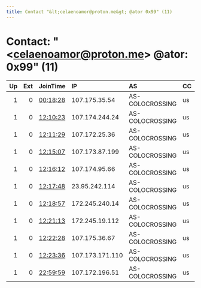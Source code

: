 ```yaml
---
title: Contact "&lt;celaenoamor@proton.me&gt; @ator 0x99" (11)
---
```


# Contact: "&lt;celaenoamor@proton.me&gt; @ator: 0x99" (11)

|   Up |   Ext | JoinTime                                                                                              | IP              | AS              | CC   |   ORp |   Dirp | OS    | Version   | Nickname   |   eFamMembers |
|-----:|------:|:------------------------------------------------------------------------------------------------------|:----------------|:----------------|:-----|------:|-------:|:------|:----------|:-----------|--------------:|
|    1 |     0 | [00:18:28](https://nusenu.github.io/OrNetStats/w/relay/A9BC2BA2BBB4A2706D8A61CE2E01B6321B710181.html) | 107.175.35.54   | AS-COLOCROSSING | us   |   443 |      0 | Linux | 0.4.7.13  | voxpopuli  |            11 |
|    1 |     0 | [12:10:23](https://nusenu.github.io/OrNetStats/w/relay/08454865528EAB61B4FF5602D6A73DFBBCCE626A.html) | 107.174.244.24  | AS-COLOCROSSING | us   |   443 |      0 | Linux | 0.4.7.13  | voxpopuli  |            11 |
|    1 |     0 | [12:11:29](https://nusenu.github.io/OrNetStats/w/relay/EE18EECFABB45EB80C5DDAA4A7C7D4FE678F8A98.html) | 107.172.25.36   | AS-COLOCROSSING | us   |   443 |      0 | Linux | 0.4.7.13  | voxpopuli  |            11 |
|    1 |     0 | [12:15:07](https://nusenu.github.io/OrNetStats/w/relay/15A0BC4E8E127B11363CF5188BE937A5AD7C81DD.html) | 107.173.87.199  | AS-COLOCROSSING | us   |   443 |      0 | Linux | 0.4.7.13  | voxpopuli  |            11 |
|    1 |     0 | [12:16:12](https://nusenu.github.io/OrNetStats/w/relay/238299F4A89A29E132EAC0D4C65D532AF5542EF4.html) | 107.174.95.66   | AS-COLOCROSSING | us   |   443 |      0 | Linux | 0.4.7.13  | voxpopuli  |            11 |
|    1 |     0 | [12:17:48](https://nusenu.github.io/OrNetStats/w/relay/63959F50338CE357F51B27DFF23C617D360840AA.html) | 23.95.242.114   | AS-COLOCROSSING | us   |   443 |      0 | Linux | 0.4.7.13  | voxpopuli  |            11 |
|    1 |     0 | [12:18:57](https://nusenu.github.io/OrNetStats/w/relay/192785B3F5FE9ED713CFB79FE57D484B4058259B.html) | 172.245.240.14  | AS-COLOCROSSING | us   |   443 |      0 | Linux | 0.4.7.13  | voxpopuli  |            11 |
|    1 |     0 | [12:21:13](https://nusenu.github.io/OrNetStats/w/relay/9F524C1B191AD1235E08B84CA108581CD9746291.html) | 172.245.19.112  | AS-COLOCROSSING | us   |   443 |      0 | Linux | 0.4.7.13  | voxpopuli  |            11 |
|    1 |     0 | [12:22:28](https://nusenu.github.io/OrNetStats/w/relay/E82C7D7E8E0E39695FC4596A7F76AAF81264D4F3.html) | 107.175.36.67   | AS-COLOCROSSING | us   |   443 |      0 | Linux | 0.4.7.13  | voxpopuli  |            11 |
|    1 |     0 | [12:23:36](https://nusenu.github.io/OrNetStats/w/relay/D1AA74D5C7AC22780C22169E5FC651D636422EA6.html) | 107.173.171.110 | AS-COLOCROSSING | us   |   443 |      0 | Linux | 0.4.7.13  | voxpopuli  |            11 |
|    1 |     0 | [22:59:59](https://nusenu.github.io/OrNetStats/w/relay/72154F5FA5583DAEB9F86F13046717DFB8E22C76.html) | 107.172.196.51  | AS-COLOCROSSING | us   |   443 |      0 | Linux | 0.4.7.13  | voxpopuli  |            11 |
